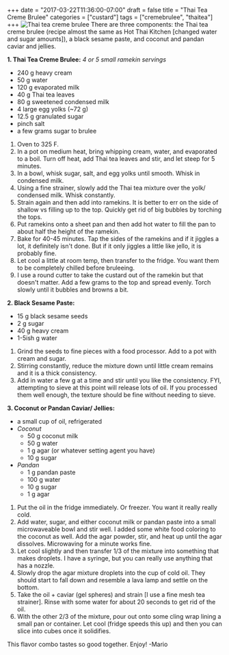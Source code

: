 +++
date = "2017-03-22T11:36:00-07:00"
draft = false
title = "Thai Tea Creme Brulee"
categories = ["custard"]
tags = ["cremebrulee", "thaitea"]
+++
![Thai tea creme brulee](http://i.imgur.com/onlt1n7r.jpg)
There are three components: the Thai tea creme brulee (recipe almost the same as Hot Thai Kitchen [changed water and sugar amounts]), a black sesame paste, and coconut and pandan caviar and jellies.  

**1. Thai Tea Creme Brulee:** *4 or 5 small ramekin servings*  

- 240 g heavy cream  
- 50 g water  
- 120 g evaporated milk  
- 40 g Thai tea leaves  
- 80 g sweetened condensed milk  
- 4 large egg yolks (~72 g)  
- 12.5 g granulated sugar  
- pinch salt  
- a few grams sugar to brulee  

1. Oven to 325 F.  
2. In a pot on medium heat, bring whipping cream, water, and evaporated to a boil. Turn off heat, add Thai tea leaves and stir, and let steep for 5 minutes.  
3. In a bowl, whisk sugar, salt, and egg yolks until smooth. Whisk in condensed milk.   
4. Using a fine strainer, slowly add the Thai tea mixture over the yolk/ condensed milk. Whisk constantly.  
5. Strain again and then add into ramekins. It is better to err on the side of shallow vs filling up to the top. Quickly get rid of big bubbles by torching the tops.   
6. Put ramekins onto a sheet pan and then add hot water to fill the pan to about half the height of the ramekin.  
7. Bake for 40-45 minutes. Tap the sides of the ramekins and if it jiggles a lot, it definitely isn't done. But if it only jiggles a little like jello, it is probably fine.  
8. Let cool a little at room temp, then transfer to the fridge. You want them to be completely chilled before bruleeing.  
9. I use a round cutter to take the custard out of the ramekin but that doesn't matter. Add a few grams to the top and spread evenly. Torch slowly until it bubbles and browns a bit.  

**2. Black Sesame Paste:** 

- 15 g black sesame seeds  
- 2 g sugar  
- 40 g heavy cream  
- 1-5ish g water  
  
1. Grind the seeds to fine pieces with a food processor. Add to a pot with cream and sugar.  
2. Stirring constantly, reduce the mixture down until little cream remains and it is a thick consistency.  
3. Add in water a few g at a time and stir until you like the consistency. FYI, attempting to sieve at this point will release lots of oil. If you processed them well enough, the texture should be fine without needing to sieve.  
 
**3. Coconut or Pandan Caviar/ Jellies:**  
- a small cup of oil, refrigerated  
- *Coconut*  
    - 50 g coconut milk  
    - 50 g water  
    - 1 g agar (or whatever setting agent you have)  
    - 10 g sugar  
- *Pandan*  
    - 1 g pandan paste  
    - 100 g water  
    - 10 g sugar  
    - 1 g agar  

1. Put the oil in the fridge immediately. Or freezer. You want it really really cold.  
2. Add water, sugar, and either coconut milk or pandan paste into a small microwaveable bowl and stir well. I added some white food coloring to the coconut as well. Add the agar powder, stir, and heat up until the agar dissolves. Microwaving for a minute works fine.  
3. Let cool slightly and then transfer 1/3 of the mixture into something that makes droplets. I have a syringe, but you can really use anything that has a nozzle.  
4. Slowly drop the agar mixture droplets into the cup of cold oil. They should start to fall down and resemble a lava lamp and settle on the bottom.  
5. Take the oil + caviar (gel spheres) and strain [I use a fine mesh tea strainer].  Rinse with some water for about 20 seconds to get rid of the oil.  
6. With the other 2/3 of the mixture, pour out onto some cling wrap lining a small pan or container. Let cool (fridge speeds this up) and then you can slice into cubes once it solidifies.  

This flavor combo tastes so good together. Enjoy!
-Mario
